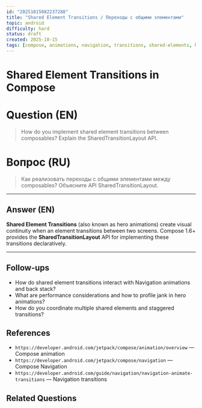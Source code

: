 ```yaml
---
id: "20251015082237288"
title: "Shared Element Transitions / Переходы с общими элементами"
topic: android
difficulty: hard
status: draft
created: 2025-10-15
tags: [compose, animations, navigation, transitions, shared-elements, hero-animations, difficulty/hard]
---
```


# Shared Element Transitions in Compose

# Question (EN)

> How do you implement shared element transitions between composables? Explain the SharedTransitionLayout API.

# Вопрос (RU)

> Как реализовать переходы с общими элементами между composables? Объясните API SharedTransitionLayout.

---

## Answer (EN)

**Shared Element Transitions** (also known as hero animations) create visual continuity when an element transitions between two screens. Compose 1.6+ provides the **SharedTransitionLayout** API for implementing these transitions declaratively.

---

## Follow-ups

-   How do shared element transitions interact with Navigation animations and back stack?
-   What are performance considerations and how to profile jank in hero animations?
-   How do you coordinate multiple shared elements and staggered transitions?

## References

-   `https://developer.android.com/jetpack/compose/animation/overview` — Compose animation
-   `https://developer.android.com/jetpack/compose/navigation` — Compose Navigation
-   `https://developer.android.com/guide/navigation/navigation-animate-transitions` — Navigation transitions

## Related Questions
